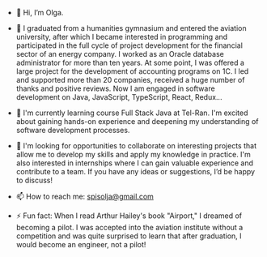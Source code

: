 - 👋 Hi, I’m Olga.
- 👀 I graduated from a humanities gymnasium and entered the aviation university, after which I became interested in programming and participated in the full cycle of project development
 for the financial sector of an energy company.
 I worked as an Oracle database administrator for more than ten years.
 At some point, I was offered a large project for the development of accounting programs on 1C.
 I led and supported more than 20 companies, received a huge number of thanks and positive reviews.
  Now I am engaged in software development on Java, JavaScript, TypeScript, React, Redux...
- 🌱 I'm currently learning course Full Stack Java at Tel-Ran. I'm excited about gaining hands-on experience and deepening my understanding of software development processes.
- 💞️ I'm looking for opportunities to collaborate on interesting projects that allow me to develop my skills and apply my knowledge in practice.
 I'm also interested in internships where I can gain valuable experience and contribute to a team.
 If you have any ideas or suggestions, I’d be happy to discuss!
 
- 📫 How to reach me:
 spisolja@gmail.com

- ⚡ Fun fact: When I read Arthur Hailey's book "Airport," I dreamed of becoming a pilot.
  I was accepted into the aviation institute without a competition and was
  quite surprised to learn that after graduation, I would become an engineer, not a pilot!

<!---
OlBreeze/OlBreeze is a ✨ special ✨ repository because its `README.md` (this file) appears on your GitHub profile.
--->
